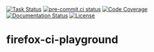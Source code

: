 [![Task Status](https://firefox-ci-tc.services.mozilla.com/api/github/v1/repository/mozilla-releng/firefox-ci-playground/main/badge.svg)](https://firefox-ci-tc.services.mozilla.com/api/github/v1/repository/mozilla-releng/firefox-ci-playground/main/latest)
[![pre-commit.ci status](https://results.pre-commit.ci/badge/github/mozilla-releng/firefox-ci-playground/main.svg)](https://results.pre-commit.ci/latest/github/mozilla-releng/firefox-ci-playground/main)
[![Code Coverage](https://codecov.io/gh/mozilla-releng/firefox-ci-playground/branch/main/graph/badge.svg?token=GJIV52ZQNP)](https://codecov.io/gh/mozilla-releng/firefox-ci-playground)
[![Documentation Status](https://readthedocs.org/projects/firefox-ci-playground/badge/?version=latest)](https://firefox-ci-playground.readthedocs.io/en/latest/?badge=latest)
[![License](https://img.shields.io/badge/license-MPL%202.0-orange.svg)](http://mozilla.org/MPL/2.0)

# firefox-ci-playground


